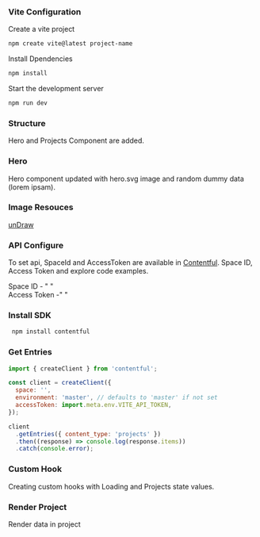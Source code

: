 ### Vite Configuration

Create a vite project <br>
```sh
npm create vite@latest project-name
```
Install Dpendencies <br>
```sh
npm install
```
Start the development server <br>
```sh
npm run dev 
```
### Structure

Hero and Projects Component are added.

### Hero 

Hero component updated with hero.svg image and random dummy data (lorem ipsam).

### Image Resouces

[unDraw](https://undraw.com)

### API Configure

To set api, SpaceId and AccessToken are available in [Contentful](https://contentful.com). Space ID, Access Token and explore code examples.

Space ID - " " <br>
Access Token -" "

### Install SDK
```sh
 npm install contentful
```
### Get Entries

```js
import { createClient } from 'contentful';

const client = createClient({
  space: '',
  environment: 'master', // defaults to 'master' if not set
  accessToken: import.meta.env.VITE_API_TOKEN,
});

client
  .getEntries({ content_type: 'projects' })
  .then((response) => console.log(response.items))
  .catch(console.error);
```
### Custom Hook

Creating custom hooks with Loading and Projects state values.

### Render Project

Render data in project